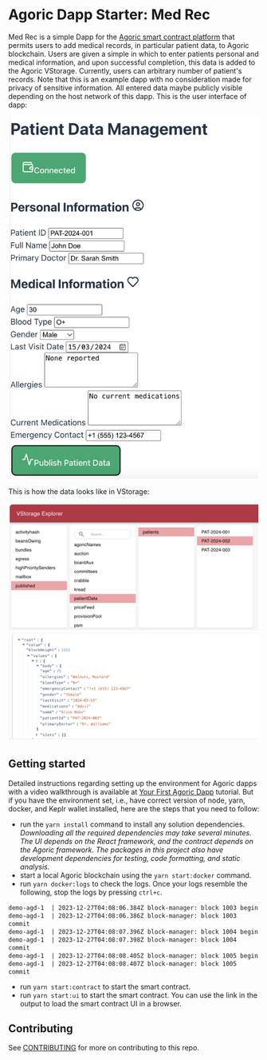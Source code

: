 # Agoric Dapp Starter: Med Rec

Med Rec is a simple Dapp for the [Agoric smart contract platform](https://docs.agoric.com/) that permits users to add medical records, in particular patient data, to Agoric blockchain. Users are given a simple in which to enter patients personal and medical information, and upon successful completion, this data is added to the Agoric VStorage. Currently, users can arbitrary number of patient's records.
Note that this is an example dapp with no consideration made for privacy of sensitive information. All entered data maybe publicly visible depending on the host network of this dapp.
This is the user interface of dapp:
<p align="center">
    <img src="./ui/public/ui-dapp.png" alt="Med Rec Dapp" width="500">
</p>

This is how the data looks like in VStorage:
<p align="center">
    <img src="./ui/public/ui-vstorage.png" alt="Med Rec Dapp" width="500">
</p>

## Getting started

Detailed instructions regarding setting up the environment for Agoric dapps with a video walkthrough is available at [Your First Agoric Dapp](https://docs.agoric.com/guides/getting-started/) tutorial. But if you have the environment set, i.e., have correct version of node, yarn, docker, and Keplr wallet installed, here are the steps that you need to follow:
- run the `yarn install` command to install any solution dependencies. *Downloading all the required dependencies may take several minutes. The UI depends on the React framework, and the contract depends on the Agoric framework. The packages in this project also have development dependencies for testing, code formatting, and static analysis.*
- start a local Agoric blockchain using the `yarn start:docker` command.
- run `yarn docker:logs` to check the logs. Once your logs resemble the following, stop the logs by pressing `ctrl+c`.
```
demo-agd-1  | 2023-12-27T04:08:06.384Z block-manager: block 1003 begin
demo-agd-1  | 2023-12-27T04:08:06.386Z block-manager: block 1003 commit
demo-agd-1  | 2023-12-27T04:08:07.396Z block-manager: block 1004 begin
demo-agd-1  | 2023-12-27T04:08:07.398Z block-manager: block 1004 commit
demo-agd-1  | 2023-12-27T04:08:08.405Z block-manager: block 1005 begin
demo-agd-1  | 2023-12-27T04:08:08.407Z block-manager: block 1005 commit
```
- run `yarn start:contract` to start the smart contract. 
- run `yarn start:ui` to start the smart contract. You can use the link in the output to load the smart contract UI in a browser.

## Contributing

See [CONTRIBUTING](./CONTRIBUTING.md) for more on contributing to this repo.
